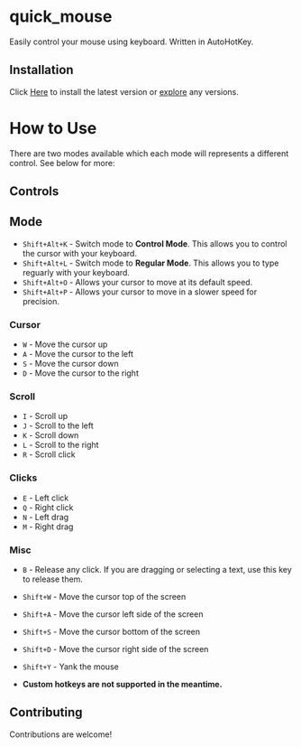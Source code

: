 # quick_mouse

Easily control your mouse using keyboard. Written in AutoHotKey.

## Installation

Click [Here](https://github.com/reinacchi/quick_mouse/releases/latest/download/quick_mouse.exe) to install the latest version or [explore](https://github.com/reinacchi/quick_mouse/releases/latest) any versions.

# How to Use

There are two modes available which each mode will represents a different control. See below for more:

## Controls

## Mode

- `Shift+Alt+K` - Switch mode to **Control Mode**. This allows you to control the cursor with your keyboard.
- `Shift+Alt+L` - Switch mode to **Regular Mode**. This allows you to type reguarly with your keyboard.
- `Shift+Alt+O` - Allows your cursor to move at its default speed.
- `Shift+Alt+P` - Allows your cursor to move in a slower speed for precision.

### Cursor

- `W` - Move the cursor up
- `A` - Move the cursor to the left
- `S` - Move the cursor down
- `D` - Move the cursor to the right

### Scroll

- `I` - Scroll up
- `J` - Scroll to the left
- `K` - Scroll down
- `L` - Scroll to the right
- `R` - Scroll click

### Clicks

- `E` - Left click
- `Q` - Right click
- `N` - Left drag
- `M` - Right drag

### Misc

- `B` - Release any click. If you are dragging or selecting a text, use this key to release them.
- `Shift+W` - Move the cursor top of the screen
- `Shift+A` - Move the cursor left side of the screen
- `Shift+S` - Move the cursor bottom of the screen
- `Shift+D` - Move the cursor right side of the screen
- `Shift+Y` - Yank the mouse

- **Custom hotkeys are not supported in the meantime.**

## Contributing

Contributions are welcome!
